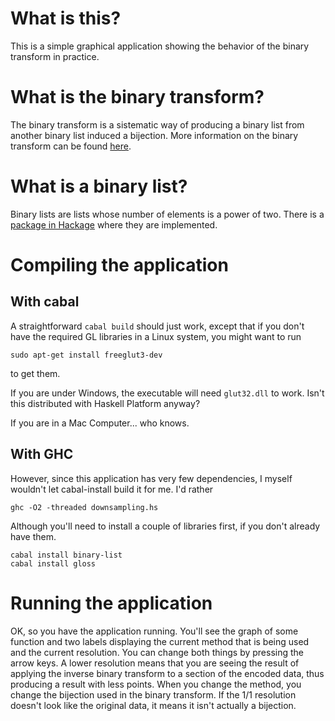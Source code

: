 
# What is this?

This is a simple graphical application showing the behavior of
the binary transform in practice.

# What is the binary transform?

The binary transform is a sistematic way of producing a binary
list from another binary list induced a bijection. More information
on the binary transform can be found
[here](https://github.com/plow-technologies/writings/tree/master/binary-transform).

# What is a binary list?

Binary lists are lists whose number of elements is a power of two.
There is a [package in Hackage](http://hackage.haskell.org/package/binary-list)
where they are implemented.

# Compiling the application

## With cabal

A straightforward `cabal build` should just work, except that if you
don't have the required GL libraries in a Linux system, you might want to run

```
sudo apt-get install freeglut3-dev
```
to get them.

If you are under Windows, the executable will need `glut32.dll` to work. Isn't
this distributed with Haskell Platform anyway?

If you are in a Mac Computer... who knows.

## With GHC

However, since this application has very few dependencies, I myself wouldn't
let cabal-install build it for me. I'd rather

```
ghc -O2 -threaded downsampling.hs
```

Although you'll need to install a couple of libraries first, if you don't already
have them.

```
cabal install binary-list
cabal install gloss
```

# Running the application

OK, so you have the application running. You'll see the graph of some function
and two labels displaying the current method that is being used and the current
resolution. You can change both things by pressing the arrow keys. A lower
resolution means that you are seeing the result of applying the inverse binary
transform to a section of the encoded data, thus producing a result with less
points. When you change the method, you change the bijection used in the binary
transform. If the 1/1 resolution doesn't look like the original data, it means
it isn't actually a bijection.
